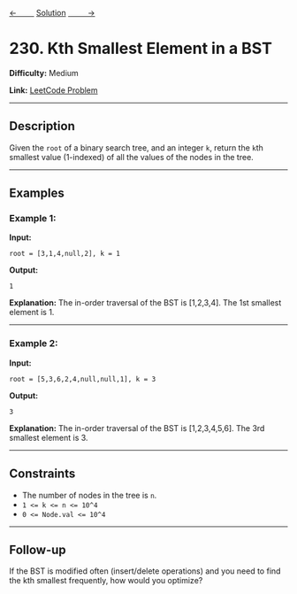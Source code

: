 [<-&nbsp;&nbsp;&nbsp;&nbsp;&nbsp;&nbsp;&nbsp;&nbsp;](../322.%20Coin%20Change/statement.md)
[Solution](../230.%20Kth%20Smallest%20Element%20in%20a%20BST/solution.js)
[&nbsp;&nbsp;&nbsp;&nbsp;&nbsp;&nbsp;&nbsp;&nbsp; ->](../215.%20Kth%20Largest%20Element%20in%20an%20Array/statement.md)

# 230. Kth Smallest Element in a BST

**Difficulty:** Medium

**Link:** [LeetCode Problem](https://leetcode.com/problems/kth-smallest-element-in-a-bst/)

---

## Description

Given the `root` of a binary search tree, and an integer `k`, return the `k`th smallest value (1-indexed) of all the values of the nodes in the tree.

---

## Examples

### Example 1:

**Input:**

```plaintext
root = [3,1,4,null,2], k = 1
```

**Output:**

```plaintext
1
```

**Explanation:**
The in-order traversal of the BST is [1,2,3,4]. The 1st smallest element is 1.

---

### Example 2:

**Input:**

```plaintext
root = [5,3,6,2,4,null,null,1], k = 3
```

**Output:**

```plaintext
3
```

**Explanation:**
The in-order traversal of the BST is [1,2,3,4,5,6]. The 3rd smallest element is 3.

---

## Constraints

- The number of nodes in the tree is `n`.
- `1 <= k <= n <= 10^4`
- `0 <= Node.val <= 10^4`

---

## Follow-up

If the BST is modified often (insert/delete operations) and you need to find the kth smallest frequently, how would you optimize?

